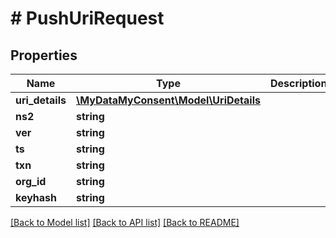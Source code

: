 # # PushUriRequest

## Properties

Name | Type | Description | Notes
------------ | ------------- | ------------- | -------------
**uri_details** | [**\MyDataMyConsent\Model\UriDetails**](UriDetails.md) |  | [optional]
**ns2** | **string** |  | [optional]
**ver** | **string** |  | [optional]
**ts** | **string** |  | [optional]
**txn** | **string** |  | [optional]
**org_id** | **string** |  | [optional]
**keyhash** | **string** |  | [optional]

[[Back to Model list]](../../README.md#models) [[Back to API list]](../../README.md#endpoints) [[Back to README]](../../README.md)

